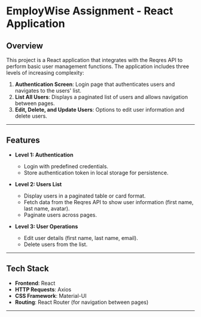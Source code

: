# EmployWise Assignment - React Application

## Overview

This project is a React application that integrates with the Reqres API to perform basic user management functions. The application includes three levels of increasing complexity:

1. **Authentication Screen**: Login page that authenticates users and navigates to the users' list.
2. **List All Users**: Displays a paginated list of users and allows navigation between pages.
3. **Edit, Delete, and Update Users**: Options to edit user information and delete users.

---

## Features

- **Level 1: Authentication**
  - Login with predefined credentials.
  - Store authentication token in local storage for persistence.

- **Level 2: Users List**
  - Display users in a paginated table or card format.
  - Fetch data from the Reqres API to show user information (first name, last name, avatar).
  - Paginate users across pages.

- **Level 3: User Operations**
  - Edit user details (first name, last name, email).
  - Delete users from the list.

---

## Tech Stack

- **Frontend**: React
- **HTTP Requests**: Axios
- **CSS Framework**: Material-UI
- **Routing**: React Router (for navigation between pages)

---
